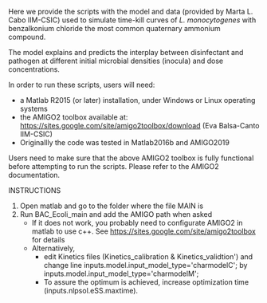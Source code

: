 
Here we provide the scripts with the model and data (provided by Marta L. Cabo IIM-CSIC) used 
to simulate time-kill curves of *L. monocytogenes* with benzalkonium chloride the most common quaternary ammonium compound.

The model explains and predicts the interplay between disinfectant and pathogen at 
different initial microbial densities (inocula) and dose concentrations. 


In order to run these scripts, users will need:

- a Matlab R2015 (or later) installation, under Windows or Linux operating systems
- the AMIGO2 toolbox available at: https://sites.google.com/site/amigo2toolbox/download (Eva Balsa-Canto IIM-CSIC)
- Originallly the code was tested in Matlab2016b and AMIGO2019


Users need to make sure that the above AMIGO2 toolbox is fully functional before attempting to run the scripts. 
Please refer to the AMIGO2 documentation.


INSTRUCTIONS

1. Open matlab and go to the folder where the file MAIN is
2. Run BAC_Ecoli_main and add the AMIGO path when asked
	*  If it does not work, you probably need to configurate AMIGO2 in matlab to use c++. See https://sites.google.com/site/amigo2toolbox for details
	* Alternatively, 
		* edit Kinetics files (Kinetics_calibration & Kinetics_validtion')  and change line      inputs.model.input_model_type='charmodelC'; by inputs.model.input_model_type='charmodelM';
		* To assure the optimum is achieved, increase optimization time (inputs.nlpsol.eSS.maxtime).
        
